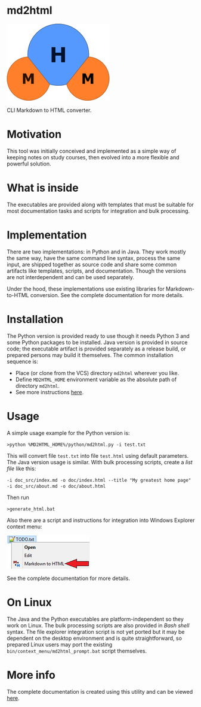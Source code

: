 
# md2html

![](doc/pict/logo.png)

CLI Markdown to HTML converter.

# Motivation

This tool was initially conceived and implemented as a simple way of keeping notes on study
courses, then evolved into a more flexible and powerful solution.

# What is inside

The executables are provided along with templates that must be suitable for most documentation
tasks and scripts for integration and bulk processing.

# Implementation

There are two implementations: in Python and in Java. They work mostly the same way, have the
same command line syntax, process the same input, are shipped together as source code and share
some common artifacts like templates, scripts, and documentation. Though the versions are not
interdependent and can be used separately.

Under the hood, these implementations use existing libraries for Markdown-to-HTML conversion.
See the complete documentation for more details.

# Installation

The Python version is provided ready to use though it needs Python 3 and some Python packages to
be installed. Java version is provided in source code; the executable artifact is provided
separately as a release build, or prepared persons may build it themselves. The common
installation sequence is:

- Place (or clone from the VCS) directory `md2html` wherever you like.
- Define `MD2HTML_HOME` environment variable as the absolute path of directory `md2html`.
- See more instructions [here](https://arctrong.github.io/md2html/readme.html).

# Usage

A simple usage example for the Python version is:

````
>python %MD2HTML_HOME%/python/md2html.py -i test.txt
````

This will convert file `test.txt` into file `test.html` using default parameters. The Java version
usage is similar. With bulk processing scripts, create a *list file* like this:

````
-i doc_src/index.md -o doc/index.html --title "My greatest home page"
-i doc_src/about.md -o doc/about.html
````

Then run

````
>generate_html.bat
````

Also there are a script and instructions for integration into Windows Explorer context menu:

![WINDOWS_EXPOLORER_CONTEXT_MENU](doc/pict/windows_context_menu.png)

See the complete documentation for more details.

# On Linux

The Java and the Python executables are platform-independent so they work on Linux. The bulk
processing scripts are also provided in *Bash shell* syntax. The file explorer integration script
is not yet ported but it may be dependent on the desktop environment and is quite straightforward,
so prepared Linux users may port the existing `bin/context_menu/md2html_prompt.bat` script
themselves.

# More info

The complete documentation is created using this utility and can be viewed
[here](https://arctrong.github.io/md2html/readme.html).
